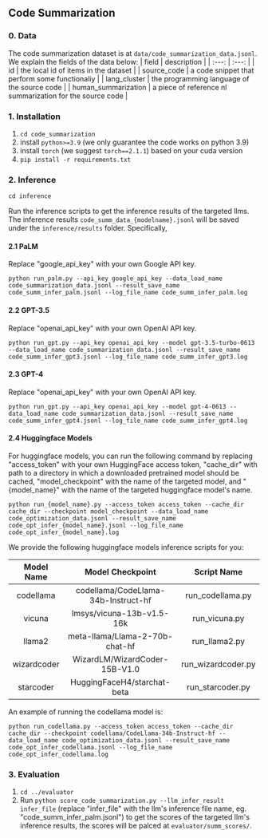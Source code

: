 ## Code Summarization

### 0. Data
The code summarization dataset is at `data/code_summarization_data.jsonl`. We explain the fields of the data below:
| field | description |
| :---: | :---: |
| id | the local id of items in the dataset |
| source_code | a code snippet that perform some functionaliy |
| lang_cluster | the programming language of the source code |
| human_summarization | a piece of reference nl summarization for the source code |

### 1. Installation

1. `cd code_summarization`
2. install `python>=3.9` (we only guarantee the code works on python 3.9)
3. install `torch` (we suggest `torch==2.1.1`) based on your cuda version
4. `pip install -r requirements.txt`

### 2. Inference

`cd inference`

Run the inference scripts to get the inference results of the targeted llms. The inference results `code_summ_data_{modelname}.jsonl` will be saved under the `inference/results` folder. Specifically,

#### 2.1 PaLM

Replace "google_api_key" with your own Google API key.

`python run_palm.py --api_key google_api_key --data_load_name code_summarization_data.jsonl --result_save_name code_summ_infer_palm.jsonl --log_file_name code_summ_infer_palm.log`

#### 2.2 GPT-3.5

Replace "openai_api_key" with your own OpenAI API key.

`python run_gpt.py --api_key openai_api_key --model gpt-3.5-turbo-0613 --data_load_name code_summarization_data.jsonl --result_save_name code_summ_infer_gpt3.jsonl --log_file_name code_summ_infer_gpt3.log`

#### 2.3 GPT-4

Replace "openai_api_key" with your own OpenAI API key.

`python run_gpt.py --api_key openai_api_key --model gpt-4-0613 --data_load_name code_summarization_data.jsonl --result_save_name code_summ_infer_gpt4.jsonl --log_file_name code_summ_infer_gpt4.log`

#### 2.4 Huggingface Models
For huggingface models, you can run the following command by replacing "access_token" with your own HuggingFace access token, "cache_dir" with path to a directory in which a downloaded pretrained model should be cached, "model_checkpoint" with the name of the targeted model, and "{model_name}" with the name of the targeted huggingface model's name.

`python run_{model_name}.py --access_token access_token --cache_dir cache_dir --checkpoint model_checkpoint --data_load_name code_optimization_data.jsonl --result_save_name code_opt_infer_{model_name}.jsonl --log_file_name code_opt_infer_{model_name}.log`

We provide the following huggingface models inference scripts for you:

| Model Name | Model Checkpoint | Script Name |
| :---: | :---: | :---: |
| codellama | codellama/CodeLlama-34b-Instruct-hf | run_codellama.py |
| vicuna | lmsys/vicuna-13b-v1.5-16k | run_vicuna.py |
| llama2 | meta-llama/Llama-2-70b-chat-hf | run_llama2.py |
| wizardcoder | WizardLM/WizardCoder-15B-V1.0 | run_wizardcoder.py |
| starcoder | HuggingFaceH4/starchat-beta | run_starcoder.py |

An example of running the codellama model is:

`python run_codellama.py --access_token access_token --cache_dir cache_dir --checkpoint codellama/CodeLlama-34b-Instruct-hf --data_load_name code_optimization_data.jsonl --result_save_name code_opt_infer_codellama.jsonl --log_file_name code_opt_infer_codellama.log`

### 3. Evaluation

1. `cd ../evaluator` 
2. Run `python score_code_summarization.py --llm_infer_result infer_file` (replace "infer_file" with the llm's inference file name, eg. "code_summ_infer_palm.jsonl") to get the scores of the targeted llm's inference results, the scores will be palced at `evaluator/summ_scores/`.
